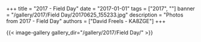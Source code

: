 +++
title = "2017 - Field Day"
date = "2017-01-01"
tags = ["2017", ""]
banner = "/gallery/2017/Field Day/20170625_155233.jpg"
description = "Photos from 2017 - Field Day"
authors = ["David Freels - KA8ZGE"]
+++

{{< image-gallery gallery_dir="/gallery/2017/Field Day/" >}}
